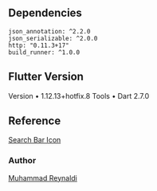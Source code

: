 ## Dependencies
    json_annotation: ^2.2.0
    json_serializable: ^2.0.0
    http: "0.11.3+17"
    build_runner: ^1.0.0

## Flutter Version
Version • 1.12.13+hotfix.8
Tools • Dart 2.7.0

## Reference
[Search Bar Icon](https://www.flaticon.com/free-icon/loupe_709592?term=search&page=1&position=39)

### Author
[Muhammad Reynaldi](https://www.github.com/Clszz)
